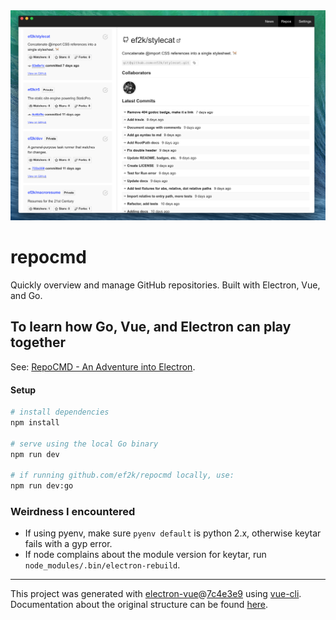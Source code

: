 <img src="_docs/repocmd.png"/>

# repocmd

Quickly overview and manage GitHub repositories. Built with Electron, Vue, and Go.

## To learn how Go, Vue, and Electron can play together

See: [RepoCMD - An Adventure into Electron](https://eddieflores.com/tech/repocmd).

#### Setup

``` bash
# install dependencies
npm install

# serve using the local Go binary
npm run dev

# if running github.com/ef2k/repocmd locally, use:
npm run dev:go

```

### Weirdness I encountered

- If using pyenv, make sure `pyenv default` is python 2.x, otherwise keytar fails with a gyp error.
- If node complains about the module version for keytar, run `node_modules/.bin/electron-rebuild`.

---

This project was generated with [electron-vue](https://github.com/SimulatedGREG/electron-vue)@[7c4e3e9](https://github.com/SimulatedGREG/electron-vue/tree/7c4e3e90a772bd4c27d2dd4790f61f09bae0fcef) using [vue-cli](https://github.com/vuejs/vue-cli). Documentation about the original structure can be found [here](https://simulatedgreg.gitbooks.io/electron-vue/content/index.html).

